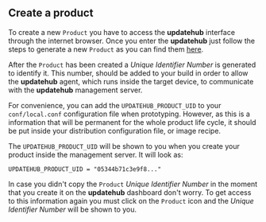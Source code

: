 ## Create a product

To create a new `Product` you have to access the **updatehub** interface through the internet browser. Once you enter the **updatehub** just follow the steps to generate a new `Product` as you can find them [here](../Dashboard/creatingProduct.md).

After the `Product` has been created a _Unique Identifier Number_ is generated to identify it. This number, should be added to your build in order to allow the **updatehub** agent, which runs inside the target device, to communicate with the **updatehub** management server.

For convenience, you can add the `UPDATEHUB_PRODUCT_UID` to your `conf/local.conf` configuration file when prototyping. However, as this is a information that will be permanent for the whole product life cycle, it should be put inside your distribution configuration file, or image recipe.

The `UPDATEHUB_PRODUCT_UID` will be shown to you when you create your product inside the management server. It will look as:

```
UPDATEHUB_PRODUCT_UID = "05344b71c3e9f8..."
```

In case you didn't copy the `Product` _Unique Identifier Number_ in the moment that you create it on the **updatehub** dashboard don't worry. To get access to this information again you must click on the `Product` icon and the _Unique Identifier Number_ will be shown to you.
